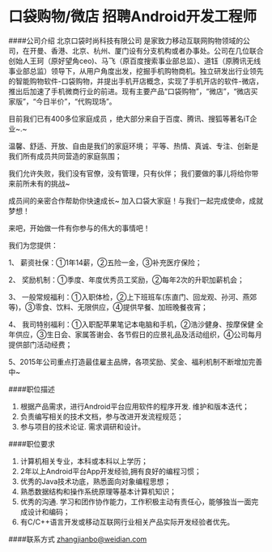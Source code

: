 口袋购物/微店 招聘Android开发工程师
==========

####公司介绍
北京口袋时尚科技有限公司 是家致力移动互联网购物领域的公司，在开曼、香港、北京、杭州、厦门设有分支机构或者办事处。公司在几位联合创始人王珂（原好望角ceo)、马飞（原百度搜索事业部总监）、道钰（原腾讯无线事业部总监）领导下，从用户角度出发，挖掘手机购物商机。独立研发出行业领先的智能购物软件-口袋购物，并提出手机开店概念，实现了手机开店的软件-微店，推出后加速了手机微商行业的前进。现有主要产品“口袋购物”，“微店”，“微店买家版”，“今日半价”，“代购现场”。 

目前我们已有400多位家庭成员 ，绝大部分来自于百度、腾讯、搜狐等著名iT企业~.~ 

温馨、舒适、开放、自由是我们的家庭环境； 
平等、热情、真诚、专注、创新是我们所有成员共同营造的家庭氛围； 

我们允许失败，我们没有官僚，没有管理，只有伙伴； 
我们要做的事儿将给你带来前所未有的挑战~ 

成员间的亲密合作帮助你快速成长~ 
加入口袋大家庭！与我们一起完成使命，成就梦想！ 

来吧，开始做一件有你参与的伟大的事情吧！ 

我们为您提供： 

1、 薪资社保：①1年14薪，②五险一金，③补充医疗保险； 

2、 奖励机制：①季度、年度优秀员工奖励，②每年2次的升职加薪机会； 

3、 一般常规福利：①入职体检，②上下班班车(东直门、回龙观、孙河、燕郊等)，③零食、饮料、无限供应，④提供早餐、加班晚餐夜宵； 

4、 我司特别福利：①入职配苹果笔记本电脑和手机，②浩沙健身、按摩保健 全年供应，③生日会、家属答谢会、各节假日的应景礼品及活动组织，④公司每月提供部门活动经费； 

5、2015年公司重点打造最佳雇主品牌，各项奖励、奖金、福利机制不断增加完善中~


####职位描述
1. 根据产品需求，进行Android平台应用软件的程序开发. 维护和版本迭代；
2. 负责编写相关的技术文档，参与改进开发流程规范；
3. 参与项目的技术论证. 需求调研和设计。

####职位要求
1. 计算机相关专业，本科或本科以上学历；
2. 2年以上Android平台App开发经验,拥有良好的编程习惯；
3. 优秀的Java技术功底，熟悉面向对象编程思想；
4. 熟悉数据结构和操作系统原理等基本计算机知识；
5. 优秀的沟通. 学习和团作协作能力，工作积极主动有责任心，能够独当一面完成设计和编码；
6. 有C/C++语言开发或移动互联网行业相关产品实际开发经验者优先。

####联系方式
[zhangjianbo@weidian.com](mailto:zhangjianbo@weidian.com)